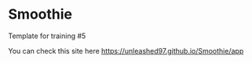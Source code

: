 # Smoothie
Template for training #5

You can check this site here https://unleashed97.github.io/Smoothie/app
